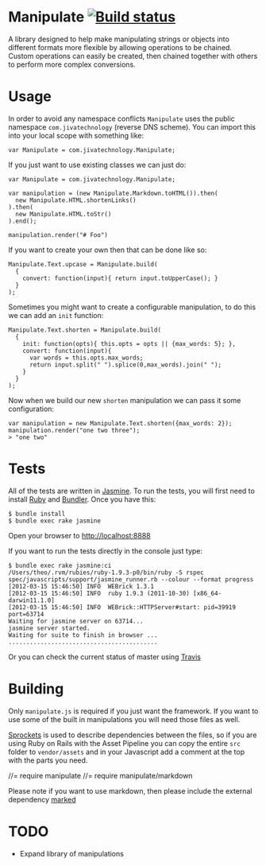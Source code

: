 Manipulate [![Build status](https://secure.travis-ci.org/theozaurus/manipulate-js.png)](http://travis-ci.org/theozaurus/manipulate-js)
==========

A library designed to help make manipulating strings or objects into different
formats more flexible by allowing operations to be chained. Custom operations
can easily be created, then chained together with others to perform more complex
conversions.

Usage
=====

In order to avoid any namespace conflicts `Manipulate` uses the public namespace
`com.jivatechnology` (reverse DNS scheme). You can import this into your local
scope with something like:

    var Manipulate = com.jivatechnology.Manipulate;

If you just want to use existing classes we can just do:

    var Manipulate = com.jivatechnology.Manipulate;

    var manipulation = (new Manipulate.Markdown.toHTML()).then(
      new Manipulate.HTML.shortenLinks()
    ).then(
      new Manipulate.HTML.toStr()
    ).end();

    manipulation.render("# Foo")

If you want to create your own then that can be done like so:

    Manipulate.Text.upcase = Manipulate.build(
      {
        convert: function(input){ return input.toUpperCase(); }
      }
    );

Sometimes you might want to create a configurable manipulation, to do this we
can add an `init` function:

    Manipulate.Text.shorten = Manipulate.build(
      {
        init: function(opts){ this.opts = opts || {max_words: 5}; },
        convert: function(input){
          var words = this.opts.max_words;
          return input.split(" ").splice(0,max_words).join(" ");
        }
      }
    );

Now when we build our new `shorten` manipulation we can pass it some
configuration:

    var manipulation = new Manipulate.Text.shorten({max_words: 2});
    manipulation.render("one two three");
    > "one two"

Tests
=====

All of the tests are written in [Jasmine](https://jasmine.github.io/).
To run the tests, you will first need to install [Ruby](http://ruby-lang.org)
and [Bundler](http://gembundler.com/). Once you have this:

    $ bundle install
    $ bundle exec rake jasmine

Open your browser to [http://localhost:8888](http://localhost:8888)

If you want to run the tests directly in the console just type:

    $ bundle exec rake jasmine:ci
    /Users/theo/.rvm/rubies/ruby-1.9.3-p0/bin/ruby -S rspec spec/javascripts/support/jasmine_runner.rb --colour --format progress
    [2012-03-15 15:46:50] INFO  WEBrick 1.3.1
    [2012-03-15 15:46:50] INFO  ruby 1.9.3 (2011-10-30) [x86_64-darwin11.1.0]
    [2012-03-15 15:46:50] INFO  WEBrick::HTTPServer#start: pid=39919 port=63714
    Waiting for jasmine server on 63714...
    jasmine server started.
    Waiting for suite to finish in browser ...
    ..........................................

Or you can check the current status of master using [Travis](http://travis-ci.org/#!/theozaurus/manipulate-js)

Building
========

Only `manipulate.js` is required if you just want the framework. If you want to
use some of the built in manipulations you will need those files as well.

[Sprockets](https://github.com/sstephenson/sprockets) is used to describe
dependencies between the files, so if you are using Ruby on Rails with the Asset
Pipeline you can copy the entire `src` folder to `vendor/assets` and in your
Javascript add a comment at the top with the parts you need.

  //= require manipulate
  //= require manipulate/markdown

Please note if you want to use markdown, then please include the external
dependency [marked](https://github.com/chjj/marked)


TODO
====

 - Expand library of manipulations
